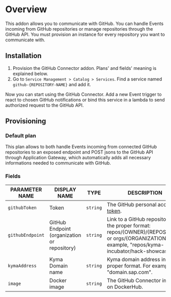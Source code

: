 # Overview


This addon allows you to communicate with GitHub. You can handle Events incoming from GitHub repositories or manage repositories through the GitHub API. You must provision an instance for every repository you want to communicate with.

## Installation

1. Provision the GitHub Connector addon. Plans' and fields' meaning is explained below.
2. Go to `Service Management > Catalog > Services`. Find a service named `github-{REPOSITORY-NAME}` and add it.

Now you can start using the GitHub Connector. Add a new Event trigger to react to chosen GitHub notifications or bind this service in a lambda to send authorized request to the GitHub API.

## Provisioning

### Default plan

This plan allows to both handle Events incoming from connected GitHub repositories to an exposed endpoint and POST jsons to the GitHub API through Application Gateway, which automatically adds all necessary informations needed to communicate with GitHub.

### Fields

| PARAMETER NAME | DISPLAY NAME | TYPE | DESCRIPTION | REQUIRED |
| -------------- | ------------ | ---- | ----------- | :------: |
| `githubToken` | Token | `string` | The GitHub personal access [token](https://github.com/settings/tokens/new). | yes |
| `githubEndpoint` | GitHub Endpoint (organization or repository) | `string` | Link to a GitHub repository in the proper format: repos/{OWNER}/{REPOSITORY} or orgs/{ORGANIZATION}. For example, "repos/kyma-incubator/hack-showcase". | yes |
| `kymaAddress` | Kyma Domain name | `string` | Kyma domain address in the proper format. For example, "domain.sap.com". | yes |
| `image` | Docker image | `string` | The GitHub Connector image on DockerHub. | no |
